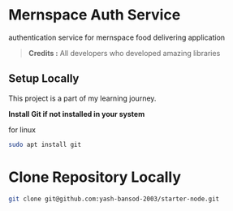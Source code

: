 # Mernspace Auth Service

authentication service for mernspace food delivering application

> **Credits :**
> All developers who developed amazing libraries

## Setup Locally

This project is a part of my learning journey.

**Install Git if not installed in your system**

for linux

```sh
sudo apt install git
```

# Clone Repository Locally

```bash
git clone git@github.com:yash-bansod-2003/starter-node.git
```
